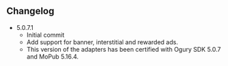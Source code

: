## Changelog
  * 5.0.7.1
    * Initial commit
    * Add support for banner, interstitial and rewarded ads.
    * This version of the adapters has been certified with Ogury SDK 5.0.7 and MoPub 5.16.4.
